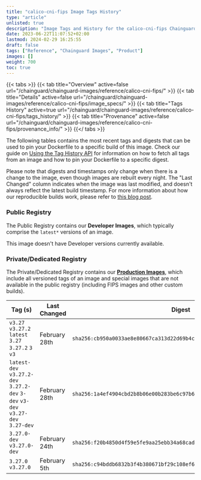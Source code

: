 ```yaml
---
title: "calico-cni-fips Image Tags History"
type: "article"
unlisted: true
description: "Image Tags and History for the calico-cni-fips Chainguard Image"
date: 2023-06-22T11:07:52+02:00
lastmod: 2024-02-29 16:25:55
draft: false
tags: ["Reference", "Chainguard Images", "Product"]
images: []
weight: 700
toc: true
---
```


{{< tabs >}}
{{< tab title="Overview" active=false url="/chainguard/chainguard-images/reference/calico-cni-fips/" >}}
{{< tab title="Details" active=false url="/chainguard/chainguard-images/reference/calico-cni-fips/image_specs/" >}}
{{< tab title="Tags History" active=true url="/chainguard/chainguard-images/reference/calico-cni-fips/tags_history/" >}}
{{< tab title="Provenance" active=false url="/chainguard/chainguard-images/reference/calico-cni-fips/provenance_info/" >}}
{{</ tabs >}}

The following tables contains the most recent tags and digests that can be used to pin your Dockerfile to a specific build of this image. Check our guide on [Using the Tag History API](/chainguard/chainguard-images/using-the-tag-history-api/) for information on how to fetch all tags from an image and how to pin your Dockerfile to a specific digest.

Please note that digests and timestamps only change when there is a change to the image, even though images are rebuilt every night. The "Last Changed" column indicates when the image was last modified, and doesn't always reflect the latest build timestamp. For more information about how our reproducible builds work, please refer to [this blog post](https://www.chainguard.dev/unchained/reproducing-chainguards-reproducible-image-builds).

### Public Registry
The Public Registry contains our **Developer Images**, which typically comprise the `latest*` versions of an image.

This image doesn't have Developer versions currently available.

### Private/Dedicated Registry
The Private/Dedicated Registry contains our **[Production Images](https://www.chainguard.dev/chainguard-images)**, which include all versioned tags of an image and special images that are not available in the public registry (including FIPS images and other custom builds).

| Tag (s)                                                                          | Last Changed  | Digest                                                                    |
|----------------------------------------------------------------------------------|---------------|---------------------------------------------------------------------------|
|  `v3.27` `v3.27.2` `latest` `3.27` `3.27.2` `3` `v3`                             | February 28th | `sha256:cb950a0033ae8e80667ca313d22d69b4c22bc35874648cbc7543301a89883f80` |
|  `latest-dev` `v3.27.2-dev` `3.27.2-dev` `3-dev` `v3-dev` `v3.27-dev` `3.27-dev` | February 28th | `sha256:1a4ef4904cbd2b8b06e00b283be6c97b6f724195f70562e64d971c07227bd03c` |
|  `3.27.0-dev` `v3.27.0-dev`                                                      | February 24th | `sha256:f20b4850d4f59e5fe9aa25ebb34a68cadd3c8fef224bc0b571736b17695313f1` |
|  `3.27.0` `v3.27.0`                                                              | February 5th  | `sha256:c94bddb6832b3f4b380671bf29c108ef6584902641b3dd13dfb490f89ce44593` |

